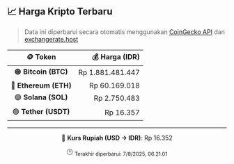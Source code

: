 

<!-- HARGA_KRIPTO -->
## 📈 Harga Kripto Terbaru

> Data ini diperbarui secara otomatis menggunakan [CoinGecko API](https://www.coingecko.com/) dan [exchangerate.host](https://exchangerate.host/)

<div align="center">

| 🪙 Token | 💰 Harga (IDR) |
|:------:|---------------:|
| 🟠 **Bitcoin (BTC)**   | Rp 1.881.481.447 |
| 🔵 **Ethereum (ETH)**  | Rp 60.169.018 |
| 🟣 **Solana (SOL)**    | Rp 2.750.483 |
| 🟢 **Tether (USDT)**   | Rp 16.357 |

---

💱 **Kurs Rupiah (USD → IDR)**: Rp 16.352

🕒 <sub>Terakhir diperbarui: 7/8/2025, 06.21.01</sub>

</div>
<!-- /HARGA_KRIPTO -->